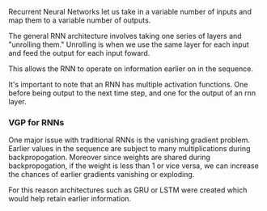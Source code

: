 Recurrent Neural Networks let us take in a variable number of inputs and map them to a variable number of outputs.

The general RNN architecture involves taking one series of layers and "unrolling them." Unrolling is when we use the same layer for each input and feed the output for each input foward.

This allows the RNN to operate on information earlier on in the sequence. 

It's important to note that an RNN has multiple activation functions. One before being output to the next time step, and one for the output of an rnn layer. 

### VGP for RNNs

One major issue with traditional RNNs is the vanishing gradient problem. Earlier values in the sequence are subject to many multiplications during backpropogation. Moreover since weights are shared during backpropogation, if the weight is less than 1 or vice versa, we can increase the chances of earlier gradients vanishing or exploding.

For this reason architectures such as GRU or LSTM were created which would help retain earlier information. 